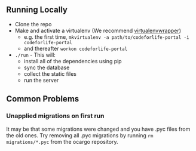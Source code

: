 ## Running Locally
* Clone the repo
* Make and activate a virtualenv (We recommend [virtualenvwrapper](http://virtualenvwrapper.readthedocs.org/en/latest/index.html))
    * e.g. the first time, `mkvirtualenv -a path/to/codeforlife-portal -i codeforlife-portal`
    * and thereafter `workon codeforlife-portal`
* `./run` - This will:
    * install all of the dependencies using pip
    * sync the database
    * collect the static files
    * run the server

## Common Problems
### Unapplied migrations on first run
It may be that some migrations were changed and you have .pyc files from the old ones. Try removing all .pyc migrations by running `rm migrations/*.pyc` from the ocargo repository.
